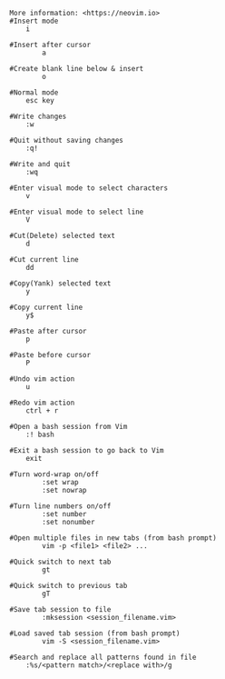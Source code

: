     More information: <https://neovim.io>
	#Insert mode
		i
	
	#Insert after cursor
        	a
	
	#Create blank line below & insert
        	o

	#Normal mode
		esc key

	#Write changes
		:w

	#Quit without saving changes
		:q!

	#Write and quit
		:wq

	#Enter visual mode to select characters
		v

	#Enter visual mode to select line
		V

	#Cut(Delete) selected text
		d

	#Cut current line
		dd

	#Copy(Yank) selected text
		y

	#Copy current line
		y$

	#Paste after cursor
		p

	#Paste before cursor
		P

	#Undo vim action
		u

	#Redo vim action
		ctrl + r

	#Open a bash session from Vim
		:! bash

	#Exit a bash session to go back to Vim
		exit

	#Turn word-wrap on/off
        	:set wrap
        	:set nowrap	

	#Turn line numbers on/off
        	:set number
        	:set nonumber

	#Open multiple files in new tabs (from bash prompt)
        	vim -p <file1> <file2> ...

	#Quick switch to next tab
        	gt

	#Quick switch to previous tab
        	gT

	#Save tab session to file
        	:mksession <session_filename.vim>

	#Load saved tab session (from bash prompt)
        	vim -S <session_filename.vim>

	#Search and replace all patterns found in file
		:%s/<pattern match>/<replace with>/g
	
